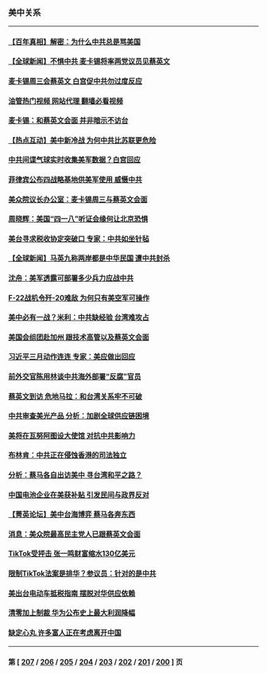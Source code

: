 ### 美中关系
---
#### [【百年真相】解密：为什么中共总是骂美国](../../pages/nf1412576/n13962802.md?04050445) 
#### [【全球新闻】不惧中共 麦卡锡将率两党议员见蔡英文](../../pages/nf1412576/n13964926.md?04050445) 
#### [麦卡锡周三会蔡英文 白宫促中共勿过度反应](../../pages/nf1412576/n13964812.md?04050445) 
#### [油管热门视频 网站代理 翻墙必看视频](http://138.2.39.72:81/youtube.html?epic-marker?04050445)
#### [麦卡锡：和蔡英文会面 并非暗示不访台](../../pages/nf1412576/n13964697.md?04050445) 
#### [【热点互动】美中新冷战 为何中共比苏联更危险](../../pages/nf1412576/n13964676.md?04050445) 
#### [中共间谍气球实时收集美军数据？白宫回应](../../pages/nf1412576/n13964606.md?04050445) 
#### [菲律宾公布四战略基地供美军使用 威慑中共](../../pages/nf1412576/n13964537.md?04050445) 
#### [美众院议长办公室：麦卡锡周三与蔡英文会面](../../pages/nf1412576/n13964550.md?04050445) 
#### [周晓辉：美国“四一八”听证会缘何让北京恐惧](../../pages/nf1412576/n13964549.md?04050445) 
#### [美台寻求税收协定突破口 专家：中共如坐针毡](../../pages/nf1412576/n13964095.md?04050445) 
#### [【全球新闻】马英九称两岸都是中华民国 遭中共封杀](../../pages/nf1412576/n13964335.md?04050445) 
#### [沈舟：美军透露可部署多少兵力应战中共](../../pages/nf1412576/n13964067.md?04050445) 
#### [F-22战机令歼-20难敌 为何只有美空军可操作](../../pages/nf1412576/n13961165.md?04050445) 
#### [美中必有一战？米利：中共缺经验 台湾难攻占](../../pages/nf1412576/n13963490.md?04050445) 
#### [美国会组团赴加州 跟技术高管以及蔡英文会面](../../pages/nf1412576/n13963538.md?04050445) 
#### [习近平三月动作连连 专家：美应做出回应](../../pages/nf1412576/n13963399.md?04050445) 
#### [前外交官陈用林谈中共海外部署“反腐”官员](../../pages/nf1412576/n13963332.md?04050445) 
#### [蔡英文到访 危地马拉：和台湾关系牢不可破](../../pages/nf1412576/n13963323.md?04050445) 
#### [中共审查美光产品 分析：加剧全球供应链困境](../../pages/nf1412576/n13963146.md?04050445) 
#### [美将在瓦努阿图设大使馆 对抗中共影响力](../../pages/nf1412576/n13962934.md?04050445) 
#### [布林肯：中共正在侵蚀香港的司法独立](../../pages/nf1412576/n13962839.md?04050445) 
#### [分析：蔡马各自出访美中 寻台湾和平之路？](../../pages/nf1412576/n13962624.md?04050445) 
#### [中国电池企业在美获补贴 引发民间与政界反对](../../pages/nf1412576/n13962817.md?04050445) 
#### [【菁英论坛】美中台海博弈 蔡马各奔东西](../../pages/nf1412576/n13962795.md?04050445) 
#### [消息：美众院最高民主党人已跟蔡英文会面](../../pages/nf1412576/n13962808.md?04050445) 
#### [TikTok受抨击 张一鸣财富缩水130亿美元](../../pages/nf1412576/n13962772.md?04050445) 
#### [限制TikTok法案是排华？参议员：针对的是中共](../../pages/nf1412576/n13962784.md?04050445) 
#### [美出台电动车抵税指南 摆脱对华供应依赖](../../pages/nf1412576/n13962673.md?04050445) 
#### [清零加上制裁 华为公布史上最大利润降幅](../../pages/nf1412576/n13962567.md?04050445) 
#### [缺定心丸 许多富人正在考虑离开中国](../../pages/nf1412576/n13962259.md?04050445) 

---
#### 第 [ [207](./207.md?04050445) / [206](./206.md?04050445) / [205](./205.md?04050445) / [204](./204.md?04050445) / [203](./203.md?04050445) / [202](./202.md?04050445) / [201](./201.md?04050445) / [200](./200.md?04050445) ] 页
